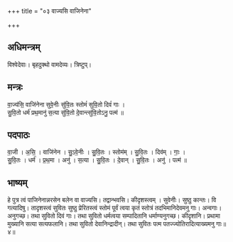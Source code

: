 +++
title = "०३ वाज्यसि वाजिनेना"

+++
## अधिमन्त्रम्
विश्वेदेवाः। बृहदुक्थो वामदेव्यः। त्रिष्टुप्।

## मन्त्रः
वा॒ज्य॑सि॒ वाजि॑नेना सुवे॒नीः सु॑वि॒तः स्तोमं॑ सुवि॒तो दिवं॑ गाः ।  
सु॒वि॒तो धर्म॑ प्रथ॒मानु॑ स॒त्या सु॑वि॒तो दे॒वान्त्सु॑वि॒तोऽनु॒ पत्म॑ ॥

## पदपाठः
वा॒जी । अ॒सि॒ । वाजि॑नेन । सु॒ऽवे॒नीः । सु॒वि॒तः । स्तोम॑म् । सु॒वि॒तः । दिव॑म् । गाः॒ ।  
सु॒वि॒तः । धर्म॑ । प्र॒थ॒मा । अनु॑ । स॒त्या । सु॒वि॒तः । दे॒वान् । सु॒वि॒तः । अनु॑ । पत्म॑ ॥

## भाष्यम्
हे पुत्र त्वं पाजिनेनान्नरसेन बलेन वा वाज्यसि। तद्वान्भवसि। कीदृशस्त्वम् । सुवेनीः। सुष्ठु कान्तः। वि गत्यादिषु। तादृशस्त्वं सुवितः सुष्ठु प्रेरितस्त्वं स्तोमं पूर्वं त्वया कृतं स्तोत्रं तदभिमानिदेवमनु गाः। अन्वगाः। अनुगच्छ। तथा सुवितो दिवं गाः। तथा सुवितो धर्मत्वया सम्पादितानि धर्माण्यनुगच्छ। कीदृशानि। प्रथामा मुख्यानि सत्या सत्यफलानि। तथा सुवितो देवानिन्द्रादीन्। तथा सुवितः पत्म पतज्ज्योतिरादित्याख्यमनु गाः॥४॥